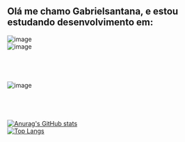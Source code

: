 ## Olá me chamo Gabrielsantana, e estou estudando desenvolvimento em: 
![image](https://github.com/user-attachments/assets/fd411b0e-0ed7-4580-840c-e804c430b46f)
<br/>
![image](https://github.com/user-attachments/assets/e1f94d8d-381d-48d7-b773-3eecff0b0669)
## <br/>
![image](https://aleen42.github.io/badges/src/koenigsegg.svg)
## <br/>
[![Anurag's GitHub stats](https://github-readme-stats.vercel.app/api?username=GabrielSantana&show_icons=true&theme=transparent)](https://github.com/anuraghazra/github-readme-stats) 
<br/>
[![Top Langs](https://github-readme-stats.vercel.app/api/top-langs/?username=GabrielSantana&layout=cobalt)](https://github.com/anuraghazra/github-readme-stats)

<!--
**GabrielSantana0/GabrielSantana0** is a ✨ _special_ ✨ repository because its `README.md` (this file) appears on your GitHub profile.

Here are some ideas to get you started:

- 🔭 I’m currently working on ...
- 🌱 I’m currently learning ...
- 👯 I’m looking to collaborate on ...
- 🤔 I’m looking for help with ...
- 💬 Ask me about ...
- 📫 How to reach me: ...
- 😄 Pronouns: ...
- ⚡ Fun fact: ...
-->
